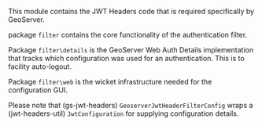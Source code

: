 This module contains the JWT Headers code that is required specifically by GeoServer.

package `filter` contains the core functionality of the authentication filter. 

Package `filter\details` is the GeoServer Web Auth Details implementation that tracks which configuration was used for an authentication.  This is to facility auto-logout.
 
Package `filter\web` is the wicket infrastructure needed for the configuration GUI.

Please note that (gs-jwt-headers) `GeoserverJwtHeaderFilterConfig` wraps a (jwt-headers-util) `JwtConfiguration` for supplying configuration details.